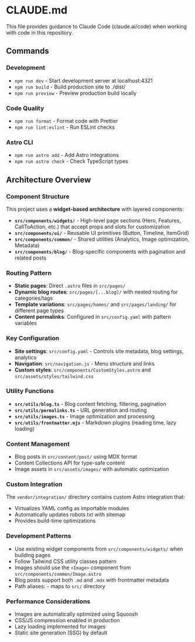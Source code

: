 # CLAUDE.md

This file provides guidance to Claude Code (claude.ai/code) when working with code in this repository.

## Commands

### Development
- `npm run dev` - Start development server at localhost:4321
- `npm run build` - Build production site to ./dist/
- `npm run preview` - Preview production build locally

### Code Quality
- `npm run format` - Format code with Prettier
- `npm run lint:eslint` - Run ESLint checks

### Astro CLI
- `npm run astro add` - Add Astro integrations
- `npm run astro check` - Check TypeScript types

## Architecture Overview

### Component Structure
This project uses a **widget-based architecture** with layered components:

- **`src/components/widgets/`** - High-level page sections (Hero, Features, CallToAction, etc.) that accept props and slots for customization
- **`src/components/ui/`** - Reusable UI primitives (Button, Timeline, ItemGrid)
- **`src/components/common/`** - Shared utilities (Analytics, Image optimization, Metadata)
- **`src/components/blog/`** - Blog-specific components with pagination and related posts

### Routing Pattern
- **Static pages**: Direct `.astro` files in `src/pages/`
- **Dynamic blog routes**: `src/pages/[...blog]/` with nested routing for categories/tags
- **Template variations**: `src/pages/homes/` and `src/pages/landing/` for different page types
- **Content permalinks**: Configured in `src/config.yaml` with pattern variables

### Key Configuration
- **Site settings**: `src/config.yaml` - Controls site metadata, blog settings, analytics
- **Navigation**: `src/navigation.js` - Menu structure and links
- **Custom styles**: `src/components/CustomStyles.astro` and `src/assets/styles/tailwind.css`

### Utility Functions
- **`src/utils/blog.ts`** - Blog content fetching, filtering, pagination
- **`src/utils/permalinks.ts`** - URL generation and routing
- **`src/utils/images.ts`** - Image optimization and processing
- **`src/utils/frontmatter.mjs`** - Markdown plugins (reading time, lazy loading)

### Content Management
- Blog posts in `src/content/post/` using MDX format
- Content Collections API for type-safe content
- Image assets in `src/assets/images/` with automatic optimization

### Custom Integration
The `vendor/integration/` directory contains custom Astro integration that:
- Virtualizes YAML config as importable modules
- Automatically updates robots.txt with sitemap
- Provides build-time optimizations

### Development Patterns
- Use existing widget components from `src/components/widgets/` when building pages
- Follow Tailwind CSS utility classes pattern
- Images should use the `<Image>` component from `src/components/common/Image.astro`
- Blog posts support both `.md` and `.mdx` with frontmatter metadata
- Path aliases: `~` maps to `src/` directory

### Performance Considerations
- Images are automatically optimized using Squoosh
- CSS/JS compression enabled in production
- Lazy loading implemented for images
- Static site generation (SSG) by default
